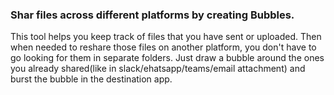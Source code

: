 <H3>
  Shar files across different platforms by creating Bubbles.
</H3>
<p>
  This tool helps you keep track of files that you have sent or uploaded. Then when needed to reshare those files on another platform, 
  you don't have to go looking for them in separate folders. 
  Just draw a bubble around the ones you already shared(like in slack/ehatsapp/teams/email attachment) and burst the bubble in the destination app. 
</p>
